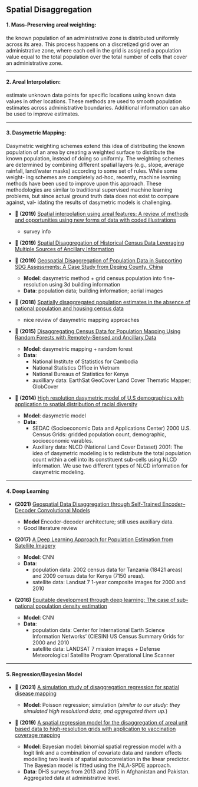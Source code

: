## Spatial Disaggregation

#### 1. Mass-Preserving areal weighting: 
the known population of an administrative zone is distributed uniformly across its area. This process happens on a discretized grid over an administrative zone, where each cell in the grid is assigned a population value equal to the total population over the total number of cells that cover an administrative zone.

---
#### 2. Areal Interpolation:
estimate unknown data points for specific locations using known data values in other locations. These methods are used to smooth population estimates across administrative boundaries. Additional information can also be used to improve estimates.

---
#### 3. Dasymetric Mapping: 
Dasymetric weighting schemes extend this idea of distributing the known population of an area by creating a weighted surface to distribute the known population, instead of doing so uniformly. The weighting schemes are determined by combining different spatial layers (e.g., slope, average rainfall, land/water masks) according to some set of rules. While some weight- ing schemes are completely ad-hoc, recently, machine learning methods have been used to improve upon this approach. These methodologies are similar to traditional supervised machine learning problems, but since actual ground truth data does not exist to compare against, val- idating the results of dasymetric models is challenging.

- :tada: **(2019)** [Spatial interpolation using areal features: A review of methods and opportunities using new forms of data with coded illustrations](https://compass.onlinelibrary.wiley.com/doi/full/10.1111/gec3.12465)
  - survey info
 
- :tada: **(2019)** [Spatial Disaggregation of Historical Census Data Leveraging Multiple Sources of Ancillary Information](https://www.mdpi.com/2220-9964/8/8/327)

- :tada: **(2019)** [Geospatial Disaggregation of Population Data in Supporting SDG Assessments: A Case Study from Deqing County, China](https://www.mdpi.com/2220-9964/8/8/356)
  - **Model**: dasymetric method + grid census population into fine-resolution using 3d building information
  - **Data**: population data; building information; aerial images

- :tada: **(2018)** [Spatially disaggregated population estimates in the absence of national population and housing census data](https://www.pnas.org/doi/pdf/10.1073/pnas.1715305115)
  - nice review of dasymetric mapping approaches

- :tada: **(2015)** [Disaggregating Census Data for Population Mapping Using Random Forests with Remotely-Sensed and Ancillary Data](https://journals.plos.org/plosone/article?id=10.1371/journal.pone.0107042)
  - **Model**: dasymetric mapping + random forest
  - **Data**:
    - National Institute of Statistics for Cambodia
    - National Statistics Office in Vietnam
    - National Bureaus of Statistics for Kenya
    - auxilliary data: EarthSat GeoCover Land Cover Thematic Mapper; GlobCover

- :tada: **(2014)** [High resolution dasymetric model of U.S demographics with application to spatial distribution of racial diversity](https://www.sciencedirect.com/science/article/pii/S014362281400157X)
  - **Model**: dasymetric model
  - **Data**: 
    - SEDAC (Socioeconomic Data and Applications Center) 2000 U.S. Census Grids: gridded population count, demographic, socioeconomic varables.
    - Auxillary data: NLCD (National Land Cover Dataset) 2001: The idea of dasymetric modeling is to redistribute the total population count within a cell into its constituent sub-cells using NLCD information. We use two different types of NLCD information for dasymetric modeling.

---
#### 4. Deep Learning
- **(2021)** [Geospatial Data Disaggregation through Self-Trained Encoder–Decoder Convolutional Models](https://www.mdpi.com/2220-9964/10/9/619)
  - **Model** Encoder-decoder architecture; still uses auxiliary data.
  - Good literature review
  
- **(2017)** [A Deep Learning Approach for Population Estimation from Satellite Imagery](https://dl.acm.org/doi/10.1145/3149858.3149863)
  - **Model**: CNN
  - **Data**: 
    - population data: 2002 census data for Tanzania (18421 areas) and 2009 census data for Kenya (7150 areas).
    - satellite data: Landsat 7 1-year composite images for 2000 and 2010

- **(2016)** [Equitable development through deep learning: The case of sub-national population density estimation](https://dl.acm.org/doi/10.1145/3001913.3001921)
  - **Model**: CNN
  - **Data**: 
    - population data: Center for International Earth Science Information Networks’ (CIESIN) US Census Summary Grids for 2000 and 2010
    - satellite data: LANDSAT 7 mission images + Defense Meteorological Satellite Program Operational Line Scanner

---
#### 5. Regression/Bayesian Model
- :tada: **(2021)** [A simulation study of disaggregation regression for spatial disease mapping](https://arxiv.org/abs/2005.03604)
  - **Model**: Poisson regression; simulation (*similar to our study: they simulated high resolutiond data, and aggregated them up.*)

- :tada: **(2019)** [A spatial regression model for the disaggregation of areal unit based data to high-resolution grids with application to vaccination coverage mapping](https://journals.sagepub.com/doi/full/10.1177/0962280218797362)
  - **Model**: Bayesian model: binomial spatial regression model with a logit link and a combination of covariate data and random effects modelling two levels of spatial autocorrelation in the linear predictor. The Bayesian model is fitted using the INLA-SPDE approach.
  - **Data**: DHS surveys from 2013 and 2015 in Afghanistan and Pakistan. Aggregated data at administrative level. 
